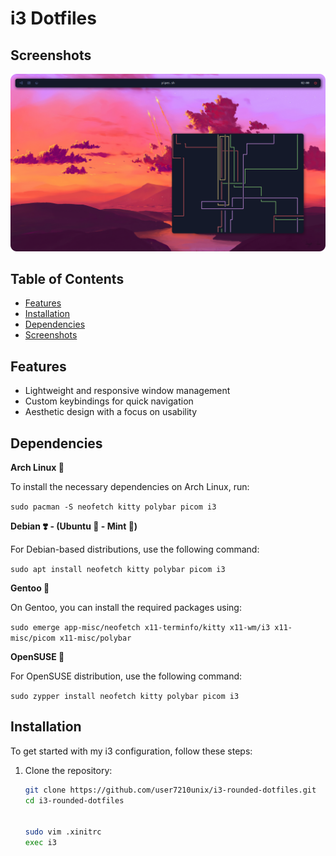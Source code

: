 # i3 Dotfiles

## Screenshots

![Screenshot](pictures/i.png)


## Table of Contents
- [Features](#features)
- [Installation](#installation)
- [Dependencies](#Dependencies)
- [Screenshots](#Screenshots)


## Features

- Lightweight and responsive window management
- Custom keybindings for quick navigation
- Aesthetic design with a focus on usability


## Dependencies

**Arch Linux 🔷**

To install the necessary dependencies on Arch Linux, run:

```sudo pacman -S neofetch kitty polybar picom i3```

**Debian ❣️ - (Ubuntu 🍊 - Mint 🍏)**

For Debian-based distributions, use the following command:



```sudo apt install neofetch kitty polybar picom i3```

**Gentoo 🧼**

On Gentoo, you can install the required packages using:



```sudo emerge app-misc/neofetch x11-terminfo/kitty x11-wm/i3 x11-misc/picom x11-misc/polybar```



**OpenSUSE 🦎**

For OpenSUSE distribution, use the following command:



```sudo zypper install neofetch kitty polybar picom i3```


## Installation

To get started with my i3 configuration, follow these steps:

1. Clone the repository:
   ```bash
   git clone https://github.com/user7210unix/i3-rounded-dotfiles.git
   cd i3-rounded-dotfiles


   sudo vim .xinitrc
   exec i3
